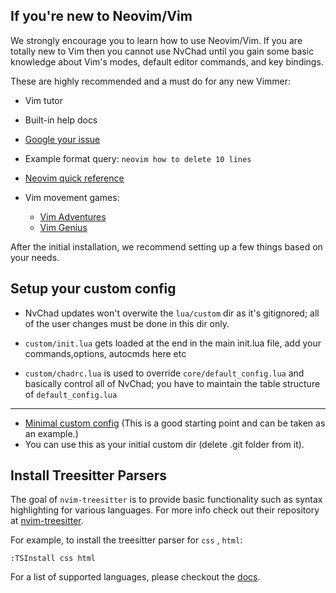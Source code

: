 ## If you're new to Neovim/Vim

We strongly encourage you to learn how to use Neovim/Vim. If you are totally new to Vim then you cannot use NvChad until you gain some basic knowledge about Vim's modes, default editor commands, and key bindings.

These are highly recommended and a must do for any new Vimmer:

- Vim tutor

- Built-in help docs
- [Google your issue](https://google.com)
 - Example format query: `neovim how to delete 10 lines`
- [Neovim quick reference](https://neovim.io/doc/user/quickref.html)
- Vim movement games:
  - [Vim Adventures](https://vim-adventures.com/)
  - [Vim Genius](http://www.vimgenius.com/)

After the initial installation, we recommend setting up a few things based on your needs.

## Setup your custom config

- NvChad updates won't overwite the `lua/custom` dir as it's gitignored; all of the user changes must be done in this dir only.

- `custom/init.lua` gets loaded at the end in the main init.lua file, add your commands,options, autocmds here etc
- `custom/chadrc.lua` is used to override `core/default_config.lua` and basically control all of NvChad; you have to maintain the table structure of `default_config.lua`
---

- [Minimal custom config](https://github.com/NvChad/example_config) (This is a good starting point and can be taken as an example.)
- You can use this as your initial custom dir (delete .git folder from it).

## Install Treesitter Parsers

The goal of `nvim-treesitter` is to provide basic functionality such as syntax highlighting for various languages. For more info check out their repository at [nvim-treesitter](https://github.com/nvim-treesitter/nvim-treesitter).

For example, to install the treesitter parser for `css` , `html`:

```shell
:TSInstall css html
```

For a list of supported languages, please checkout the [docs](https://github.com/nvim-treesitter/nvim-treesitter#supported-languages).
